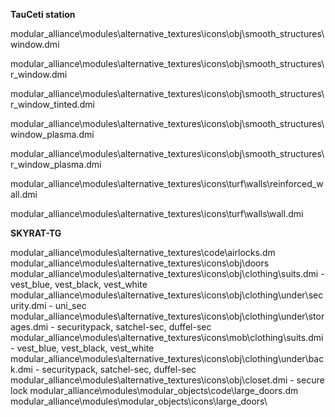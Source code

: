 **TauCeti station**

modular_alliance\modules\alternative_textures\icons\obj\smooth_structures\window.dmi

modular_alliance\modules\alternative_textures\icons\obj\smooth_structures\r_window.dmi

modular_alliance\modules\alternative_textures\icons\obj\smooth_structures\r_window_tinted.dmi

modular_alliance\modules\alternative_textures\icons\obj\smooth_structures\window_plasma.dmi

modular_alliance\modules\alternative_textures\icons\obj\smooth_structures\r_window_plasma.dmi

modular_alliance\modules\alternative_textures\icons\turf\walls\reinforced_wall.dmi

modular_alliance\modules\alternative_textures\icons\turf\walls\wall.dmi

**SKYRAT-TG**

modular_alliance\modules\alternative_textures\code\airlocks.dm
modular_alliance\modules\alternative_textures\icons\obj\doors\
modular_alliance\modules\alternative_textures\icons\obj\clothing\suits.dmi - vest_blue, vest_black, vest_white
modular_alliance\modules\alternative_textures\icons\obj\clothing\under\security.dmi - uni_sec
modular_alliance\modules\alternative_textures\icons\obj\clothing\under\storages.dmi - securitypack, satchel-sec, duffel-sec
modular_alliance\modules\alternative_textures\icons\mob\clothing\suits.dmi - vest_blue, vest_black, vest_white
modular_alliance\modules\alternative_textures\icons\obj\clothing\under\back.dmi - securitypack, satchel-sec, duffel-sec
modular_alliance\modules\alternative_textures\icons\obj\closet.dmi - secure lock
modular_alliance\modules\modular_objects\code\large_doors.dm
modular_alliance\modules\modular_objects\icons\large_doors\
